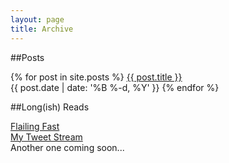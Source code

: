 ```yaml
---
layout: page
title: Archive
---
```

##Posts

{% for post in site.posts %}
<a href="{{ post.url }}" target="_blank">{{ post.title }}</a>  
<span class="archive-post-date">{{ post.date | date: '%B %-d, %Y' }}</span>
{% endfor %}

##Long(ish) Reads

<a href="http://flailfast.com/" target="_blank">Flailing Fast</a>  
<a href="http://twitter.com/ACityInOhio" target="_blank">My Tweet Stream</a>  
Another one coming soon...
